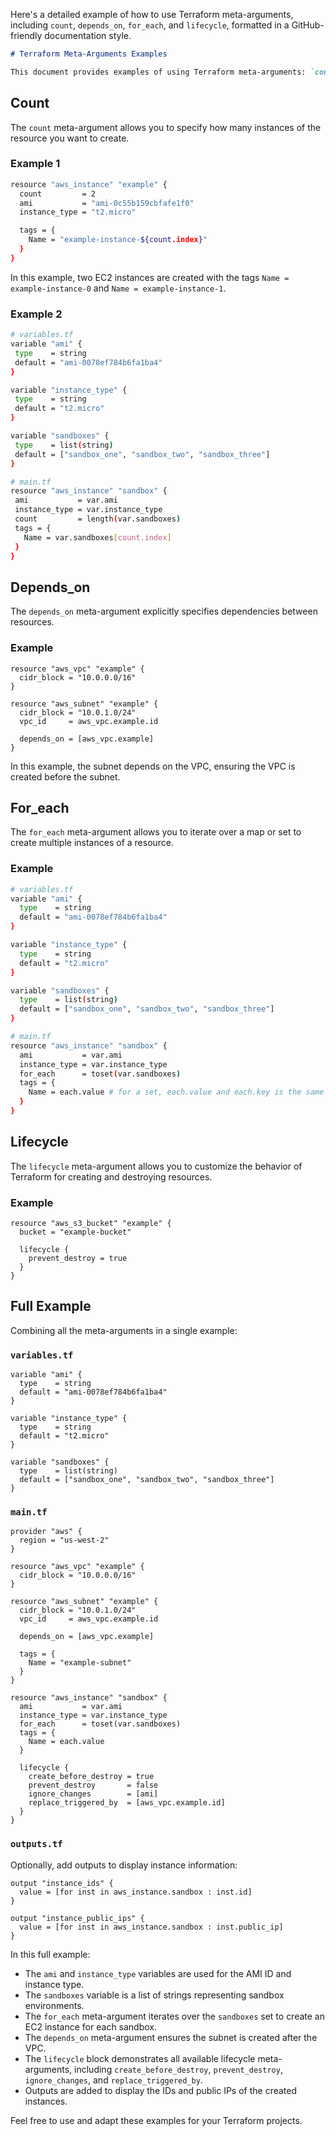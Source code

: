 Here's a detailed example of how to use Terraform meta-arguments, including `count`, `depends_on`, `for_each`, and `lifecycle`, formatted in a GitHub-friendly documentation style.

```markdown
# Terraform Meta-Arguments Examples

This document provides examples of using Terraform meta-arguments: `count`, `depends_on`, `for_each`, and `lifecycle`.
```
## Count

The `count` meta-argument allows you to specify how many instances of the resource you want to create.

### Example 1

```bash
resource "aws_instance" "example" {
  count         = 2
  ami           = "ami-0c55b159cbfafe1f0"
  instance_type = "t2.micro"

  tags = {
    Name = "example-instance-${count.index}"
  }
}
```

In this example, two EC2 instances are created with the tags `Name = example-instance-0` and `Name = example-instance-1`.
 ### Example 2
 ```bash
# variables.tf
variable "ami" {
  type    = string
  default = "ami-0078ef784b6fa1ba4"
}

variable "instance_type" {
  type    = string
  default = "t2.micro"
}

variable "sandboxes" {
  type    = list(string)
  default = ["sandbox_one", "sandbox_two", "sandbox_three"]
}

# main.tf
resource "aws_instance" "sandbox" {
  ami           = var.ami
  instance_type = var.instance_type
  count         = length(var.sandboxes) 
  tags = {
    Name = var.sandboxes[count.index]
  }
}
```
## Depends_on

The `depends_on` meta-argument explicitly specifies dependencies between resources.

### Example

```hcl
resource "aws_vpc" "example" {
  cidr_block = "10.0.0.0/16"
}

resource "aws_subnet" "example" {
  cidr_block = "10.0.1.0/24"
  vpc_id     = aws_vpc.example.id

  depends_on = [aws_vpc.example]
}
```

In this example, the subnet depends on the VPC, ensuring the VPC is created before the subnet.

## For_each

The `for_each` meta-argument allows you to iterate over a map or set to create multiple instances of a resource.

### Example 

```bash
# variables.tf
variable "ami" {
  type    = string
  default = "ami-0078ef784b6fa1ba4"
}

variable "instance_type" {
  type    = string
  default = "t2.micro"
}

variable "sandboxes" {
  type    = list(string)
  default = ["sandbox_one", "sandbox_two", "sandbox_three"]
}

# main.tf
resource "aws_instance" "sandbox" {
  ami           = var.ami
  instance_type = var.instance_type
  for_each      = toset(var.sandboxes)
  tags = {
    Name = each.value # for a set, each.value and each.key is the same
  }
}

```
## Lifecycle

The `lifecycle` meta-argument allows you to customize the behavior of Terraform for creating and destroying resources.

### Example

```hcl
resource "aws_s3_bucket" "example" {
  bucket = "example-bucket"

  lifecycle {
    prevent_destroy = true
  }
}
```
## Full Example

Combining all the meta-arguments in a single example:

### `variables.tf`

```hcl
variable "ami" {
  type    = string
  default = "ami-0078ef784b6fa1ba4"
}

variable "instance_type" {
  type    = string
  default = "t2.micro"
}

variable "sandboxes" {
  type    = list(string)
  default = ["sandbox_one", "sandbox_two", "sandbox_three"]
}
```

### `main.tf`

```hcl
provider "aws" {
  region = "us-west-2"
}

resource "aws_vpc" "example" {
  cidr_block = "10.0.0.0/16"
}

resource "aws_subnet" "example" {
  cidr_block = "10.0.1.0/24"
  vpc_id     = aws_vpc.example.id

  depends_on = [aws_vpc.example]

  tags = {
    Name = "example-subnet"
  }
}

resource "aws_instance" "sandbox" {
  ami           = var.ami
  instance_type = var.instance_type
  for_each      = toset(var.sandboxes)
  tags = {
    Name = each.value
  }

  lifecycle {
    create_before_destroy = true
    prevent_destroy       = false
    ignore_changes        = [ami]
    replace_triggered_by  = [aws_vpc.example.id]
  }
}
```

### `outputs.tf`

Optionally, add outputs to display instance information:

```hcl
output "instance_ids" {
  value = [for inst in aws_instance.sandbox : inst.id]
}

output "instance_public_ips" {
  value = [for inst in aws_instance.sandbox : inst.public_ip]
}
```

In this full example:
- The `ami` and `instance_type` variables are used for the AMI ID and instance type.
- The `sandboxes` variable is a list of strings representing sandbox environments.
- The `for_each` meta-argument iterates over the `sandboxes` set to create an EC2 instance for each sandbox.
- The `depends_on` meta-argument ensures the subnet is created after the VPC.
- The `lifecycle` block demonstrates all available lifecycle meta-arguments, including `create_before_destroy`, `prevent_destroy`, `ignore_changes`, and `replace_triggered_by`.
- Outputs are added to display the IDs and public IPs of the created instances.

Feel free to use and adapt these examples for your Terraform projects.
```

